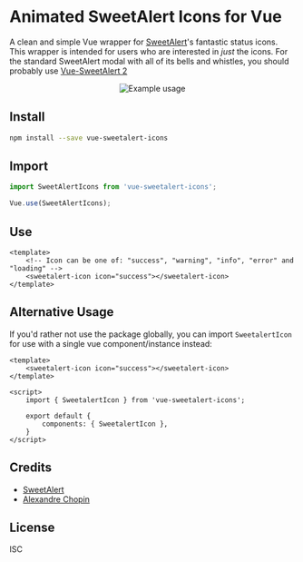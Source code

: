 # Animated SweetAlert Icons for Vue
A clean and simple Vue wrapper for [SweetAlert](https://sweetalert.js.org/)'s fantastic status icons. This wrapper is intended for users who are interested in _just_ the icons. For the standard SweetAlert modal with all of its bells and whistles, you should probably use [Vue-SweetAlert 2](https://github.com/avil13/vue-sweetalert2#readme)

<p align="center">
    <img src="https://gyazo.com/a045a1b5c96860c6e75ed0c7e48a3c81/raw" alt="Example usage">
</p>

## Install
```bash
npm install --save vue-sweetalert-icons
```

## Import
```js
import SweetAlertIcons from 'vue-sweetalert-icons';

Vue.use(SweetAlertIcons);
```

## Use
```vue
<template>
    <!-- Icon can be one of: "success", "warning", "info", "error" and "loading" -->
    <sweetalert-icon icon="success"></sweetalert-icon>
</template>
```

## Alternative Usage
If you'd rather not use the package globally, you can import `SweetalertIcon` for use with a single vue
component/instance instead:
```vue
<template>
    <sweetalert-icon icon="success"></sweetalert-icon>
</template>

<script>
    import { SweetalertIcon } from 'vue-sweetalert-icons';

    export default {
        components: { SweetalertIcon },
    }
</script>
```

## Credits
- [SweetAlert](https://sweetalert.js.org/)
- [Alexandre Chopin](https://codepen.io/alexchopin/)

## License
ISC
